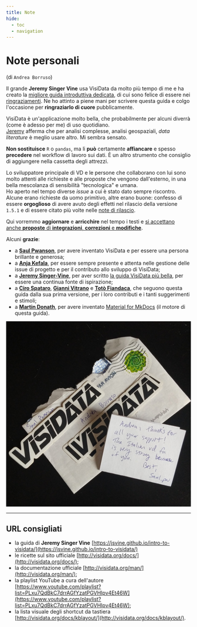 ```yaml
---
title: Note
hide:
  - toc
  - navigation
---
```


# Note personali

(di `Andrea Borruso`)

Il grande **Jeremy Singer Vine** usa VisiData da molto più tempo di me e ha creato la [migliore guida introduttiva dedicata](https://jsvine.github.io/intro-to-visidata/), di cui sono felice di essere nei [ringraziamenti](https://jsvine.github.io/intro-to-visidata/#acknowledgments). Ne ho attinto a piene mani per scrivere questa guida e colgo l'occasione per **ringraziarlo di cuore** pubblicamente.

VisiData è un'applicazione molto bella, che probabilmente per alcuni diverrà (come è adesso per me) di uso quotidiano.
<br>[Jeremy](https://jsvine.github.io/intro-to-visidata/the-big-picture/what-is-visidata/#why-not-use-visidata) afferma che per analisi complesse, analisi geospaziali, _data literature_ è meglio usare altro. Mi sembra sensato.

**Non sostituisce** `R` o `pandas`, ma li **può** certamente **affiancare** e spesso **precedere** nel workflow di lavoro sui dati. È un altro strumento che consiglio di aggiungere nella cassetta degli attrezzi.

Lo sviluppatore principale di VD e le persone  che collaborano con lui sono molto attenti alle richieste e alle proposte che vengono dall'esterno, in una bella mescolanza di sensibilità "tecnologica" e umana. <br>Ho aperto nel tempo diverse _issue_ a cui è stato dato sempre riscontro. Alcune erano richieste da uomo primitivo, altre erano buone: confesso di essere **orgoglioso** di avere avuto degli effetti nel rilascio della versione `1.5.1` e di essere citato più volte nelle [note di rilascio](https://github.com/saulpw/visidata/releases/tag/v1.5.1).

Qui vorremmo **aggiornare** e **arricchire** nel tempo i testi e [si accettano anche **proposte** di **integrazioni**, **correzioni** e **modifiche**](https://github.com/ondata/guidaVisiData/discussions).

Alcuni **grazie**:

- a [**Saul Pwanson**](https://www.saul.pw/), per avere inventato VisiData e per essere una persona brillante e generosa;
- a [**Anja Kefala**](https://github.com/anjakefala), per essere sempre presente e attenta nelle gestione delle issue di progetto e per il contributo allo sviluppo di VisiData;
- a [**Jeremy Singer-Vine**](https://www.jsvine.com/), per aver scritto [la guida VisiData più bella](https://jsvine.github.io/intro-to-visidata/), per essere una continua fonte di ispirazione;
- a [**Ciro Spataro**](https://twitter.com/cirospat), [**Gianni Vitrano**](https://twitter.com/gbvitrano) e [**Totò Fiandaca**](https://twitter.com/totofiandaca), che seguono questa guida dalla sua prima versione, per i loro contributi e i tanti suggerimenti e stimoli;
- a [**Martin Donath**](https://twitter.com/squidfunk), per avere inventato [Material for MkDocs](https://github.com/squidfunk/mkdocs-material) (il motore di questa guida).

![](imgs/adesivi.jpeg)

---

## URL consigliati

- la guida di **Jeremy Singer Vine** [https://jsvine.github.io/intro-to-visidata/](https://jsvine.github.io/intro-to-visidata/)
- le ricette sul sito ufficiale [http://visidata.org/docs/](http://visidata.org/docs/);
- la documentazione ufficiale [http://visidata.org/man/](http://visidata.org/man/);
- la playlist YouTube a cura dell'autore [https://www.youtube.com/playlist?list=PLxu7QdBkC7drrAGfYzatPGVHIpv4Et46W](https://www.youtube.com/playlist?list=PLxu7QdBkC7drrAGfYzatPGVHIpv4Et46W);
- la lista visuale degli shortcut da tastiera [http://visidata.org/docs/kblayout/](http://visidata.org/docs/kblayout/).

